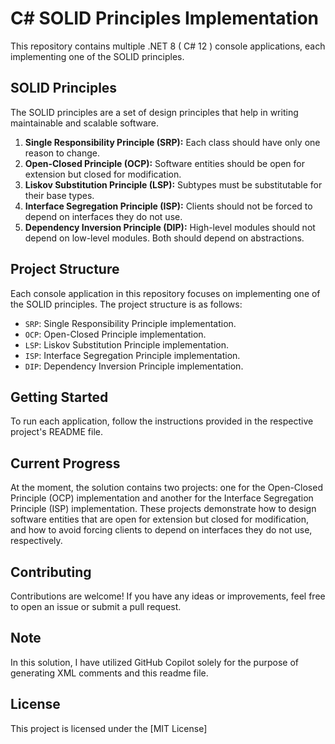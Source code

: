 # C# SOLID Principles Implementation

This repository contains multiple .NET 8 ( C# 12 ) console applications, each implementing one of the SOLID principles.

## SOLID Principles

The SOLID principles are a set of design principles that help in writing maintainable and scalable software.

1. **Single Responsibility Principle (SRP):** Each class should have only one reason to change.
2. **Open-Closed Principle (OCP):** Software entities should be open for extension but closed for modification.
3. **Liskov Substitution Principle (LSP):** Subtypes must be substitutable for their base types.
4. **Interface Segregation Principle (ISP):** Clients should not be forced to depend on interfaces they do not use.
5. **Dependency Inversion Principle (DIP):** High-level modules should not depend on low-level modules. Both should depend on abstractions.

## Project Structure

Each console application in this repository focuses on implementing one of the SOLID principles. The project structure is as follows:

- `SRP`: Single Responsibility Principle implementation.
- `OCP`: Open-Closed Principle implementation.
- `LSP`: Liskov Substitution Principle implementation.
- `ISP`: Interface Segregation Principle implementation.
- `DIP`: Dependency Inversion Principle implementation.

## Getting Started

To run each application, follow the instructions provided in the respective project's README file.

## Current Progress

At the moment, the solution contains two projects: one for the Open-Closed Principle (OCP) implementation and another for the Interface Segregation Principle (ISP) implementation. These projects demonstrate how to design software entities that are open for extension but closed for modification, and how to avoid forcing clients to depend on interfaces they do not use, respectively.

## Contributing

Contributions are welcome! If you have any ideas or improvements, feel free to open an issue or submit a pull request.

## Note

In this solution, I have utilized GitHub Copilot solely for the purpose of generating XML comments and this readme file.

## License

This project is licensed under the [MIT License]
